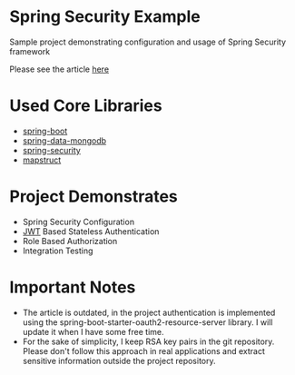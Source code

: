 # Spring Security Example

Sample project demonstrating configuration and usage of Spring Security framework

Please see the article [here](https://www.toptal.com/spring/spring-security-tutorial)

# Used Core Libraries

- [spring-boot](https://spring.io/projects/spring-boot)
- [spring-data-mongodb](https://spring.io/projects/spring-data-mongodb)
- [spring-security](https://spring.io/projects/spring-security)
- [mapstruct](https://mapstruct.org)

# Project Demonstrates

- Spring Security Configuration
- [JWT](https://jwt.io) Based Stateless Authentication
- Role Based Authorization
- Integration Testing

# Important Notes

- The article is outdated, in the project authentication is implemented using the spring-boot-starter-oauth2-resource-server library. I will update it when I have some free time. 
- For the sake of simplicity, I keep RSA key pairs in the git repository. Please don't follow this approach in real applications and extract sensitive information outside the project repository.

